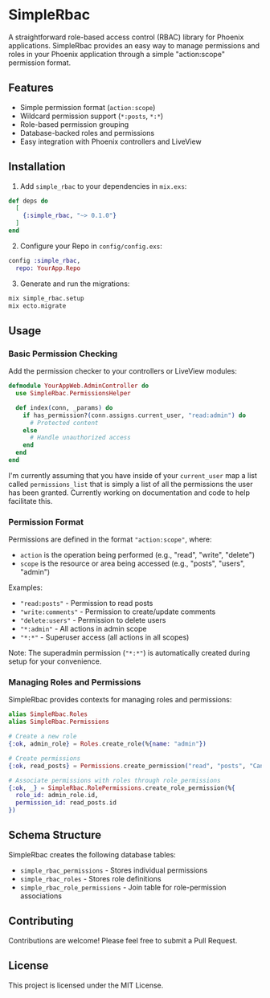 # SimpleRbac

A straightforward role-based access control (RBAC) library for Phoenix applications. SimpleRbac provides an easy way to manage permissions and roles in your Phoenix application through a simple "action:scope" permission format.

## Features

- Simple permission format (`action:scope`)
- Wildcard permission support (`*:posts`, `*:*`)
- Role-based permission grouping
- Database-backed roles and permissions
- Easy integration with Phoenix controllers and LiveView

## Installation

1. Add `simple_rbac` to your dependencies in `mix.exs`:

```elixir
def deps do
  [
    {:simple_rbac, "~> 0.1.0"}
  ]
end
```

2. Configure your Repo in `config/config.exs`:

```elixir
config :simple_rbac,
  repo: YourApp.Repo
```

3. Generate and run the migrations:

```bash
mix simple_rbac.setup
mix ecto.migrate
```

## Usage

### Basic Permission Checking

Add the permission checker to your controllers or LiveView modules:

```elixir
defmodule YourAppWeb.AdminController do
  use SimpleRbac.PermissionsHelper

  def index(conn, _params) do
    if has_permission?(conn.assigns.current_user, "read:admin") do
      # Protected content
    else
      # Handle unauthorized access
    end
  end
end
```

I'm currently assuming that you have inside of your `current_user` map a list called `permissions_list` that is simply a list of all the permissions the user has been granted.
Currently working on documentation and code to help facilitate this.

### Permission Format

Permissions are defined in the format `"action:scope"`, where:
- `action` is the operation being performed (e.g., "read", "write", "delete")
- `scope` is the resource or area being accessed (e.g., "posts", "users", "admin")

Examples:
- `"read:posts"` - Permission to read posts
- `"write:comments"` - Permission to create/update comments
- `"delete:users"` - Permission to delete users
- `"*:admin"` - All actions in admin scope
- `"*:*"` - Superuser access (all actions in all scopes)

Note: The superadmin permission (`"*:*"`) is automatically created during setup for your convenience.

### Managing Roles and Permissions

SimpleRbac provides contexts for managing roles and permissions:

```elixir
alias SimpleRbac.Roles
alias SimpleRbac.Permissions

# Create a new role
{:ok, admin_role} = Roles.create_role(%{name: "admin"})

# Create permissions
{:ok, read_posts} = Permissions.create_permission("read", "posts", "Can read blog posts")

# Associate permissions with roles through role_permissions
{:ok, _} = SimpleRbac.RolePermissions.create_role_permission(%{
  role_id: admin_role.id,
  permission_id: read_posts.id
})
```

## Schema Structure

SimpleRbac creates the following database tables:
- `simple_rbac_permissions` - Stores individual permissions
- `simple_rbac_roles` - Stores role definitions
- `simple_rbac_role_permissions` - Join table for role-permission associations

## Contributing

Contributions are welcome! Please feel free to submit a Pull Request.

## License

This project is licensed under the MIT License.

